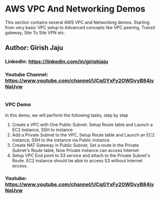 # AWS VPC And Networking Demos

This section contains several AWS VPC and Networking demos. Starting from very basic VPC setup to Advanced concepts like VPC peering, Transit gateway, Site To Site VPN etc.

## Author: Girish Jaju
### LinkedIn: https://linkedin.com/in/girishjaju
### Youtube Channel: https://www.youtube.com/channel/UCqGYxFy2OWDvyB84jyNaUvw

#

### VPC Demo
In this demo, we will perform the following tasks, step by step
1. Create a VPC with One Public Subnet. Setup Route table and Launch a EC2 instance, SSH to instance
2. Add a Private Subnet to the VPC, Setup Route table and Launch an EC2 instance, SSH to the instance via Public instance
3. Create NAT Gateway in Public Subnet, Set a route in the Private Subnet's Route table, Now Private instance can access Internet
4. Setup VPC End point to S3 service and attach to the Private Subnet's Route. EC2 instance should be able to access S3 without Internet access.

### Youtube: https://www.youtube.com/channel/UCqGYxFy2OWDvyB84jyNaUvw


